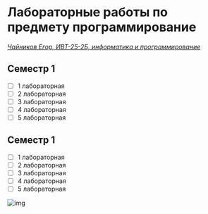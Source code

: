 # Лабораторные работы по предмету программирование
<ins> *Чайников Егор, ИВТ-25-2Б, информатика и программирование* <ins/>

## Семестр 1
- [ ] 1 лабораторная
- [ ] 2 лабораторная
- [ ] 3 лабораторная
- [ ] 4 лабораторная
- [ ] 5 лабораторная

## Семестр 1
- [ ] 1 лабораторная
- [ ] 2 лабораторная
- [ ] 3 лабораторная
- [ ] 4 лабораторная
- [ ] 5 лабораторная

![img](https://resizer.mail.ru/p/8001074a-591d-5549-8ac6-f38772ca5b1c/AQAKQ6lEVCpU3Vq57Mg3CNyeuVrAeEo85D06muD2RPIoqM5p3TMK4jCNt81ZIZqb3F0u3uJU3z8hbsga_8sjw0Avcu8.jpg)
